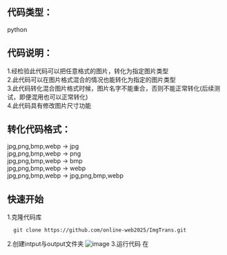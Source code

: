 ## 代码类型：
  python<br>
## 代码说明：
  1.经检验此代码可以把任意格式的图片，转化为指定图片类型<br>
  2.此代码可以在图片格式混合的情况也能转化为指定的图片类型<br>
  3.此代码转化混合图片格式时候，图片名字不能重合，否则不能正常转化(后续测试，即便混用也可以正常转化)<br>
  4.此代码具有修改图片尺寸功能<br>
## 转化代码格式：
  jpg,png,bmp,webp -> jpg<br>
  jpg,png,bmp,webp -> png<br>
  jpg,png,bmp,webp -> bmp<br>
  jpg,png,bmp,webp -> webp<br>
  jpg,png,bmp,webp -> jpg,png,bmp,webp<br>
  ## 快速开始
  1.克隆代码库
  ```
    git clone https://github.com/online-web2025/ImgTrans.git

  ```
  2.创建intput与output文件夹
  ![image](https://github.com/online-web2025/ImgTrans/assets/138352290/7d7ff454-a9ad-43f5-b3ff-77ef589d4594)
  3.运行代码
  在
  
  

